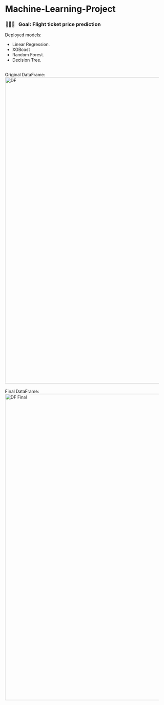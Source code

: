 # Machine-Learning-Project


<h3> 👨🏻‍💻 &nbsp; Goal: Flight ticket price prediction </h3>

Deployed models:
- Linear Regression.
- XGBoost
- Random Forest.
- Decision Tree.

<br/>
Original DataFrame:
<img width="1001" alt="DF" src="https://user-images.githubusercontent.com/80112729/118389719-c5b32d80-b65d-11eb-88e2-5844d2d74b02.png">
</a>

<br/>

<br/>
Final DataFrame:
<img width="1001" alt="DF Final" src="https://user-images.githubusercontent.com/80112729/118389766-11fe6d80-b65e-11eb-9fc1-822a90a06c58.png">

</a>
<br/>
